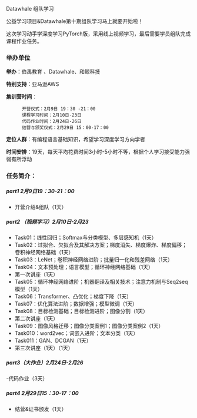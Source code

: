 ﻿ Datawhale 组队学习

公益学习项目&Datawhale第十期组队学习马上就要开始啦！

这次学习动手学深度学习PyTorch版，采用线上视频学习，最后需要学员组队完成课程作业任务。


### 举办单位

**举办**：伯禹教育 、Datawhale、和鲸科技

**特别支持**：亚马逊AWS

**集训营时间**：
        
          开营仪式：2月9日 19：30 -21：00
          课程学习时间：2月10日-23日
          代码作业时间：2月24日-26日
          结营与颁奖仪式：2月29日 15：00-17：00

**定位人群**：有编程语言基础知识，希望学习深度学习方向学者

**时间安排**：19天，每天平均花费时间3小时-5小时不等，根据个人学习接受能力强弱有所浮动


### 任务简介：
##### part1 2月9日19：30-21：00
- 开营介绍&组队（1天）

##### part2 （视频学习）2月10日-2月23

- Task01：线性回归；Softmax与分类模型、多层感知机（1天）
- Task02：过拟合、欠拟合及其解决方案；梯度消失、梯度爆炸、梯度偏移；卷积神经网络基础（1天）
- Task03：LeNet；卷积神经网络进阶；批量归一化和残差网络（1天）
- Task04：文本预处理；语言模型；循环神经网络基础（1天）
- 第一次讲座（1天）
- Task05：循环神经网络进阶；机器翻译及相关技术；注意力机制与Seq2seq模型（1天）
- Task06：Transformer、凸优化；梯度下降（1天）
- Task07：优化算法进阶；数据增强；模型微调（1天）
- Task08：目标检测基础；目标检测进阶；图像分割（1天）
- 第二次讲座（1天）
- Task09：图像风格迁移；图像分类案例1；图像分类案例2（1天）
- Task010：word2vec；词嵌入进阶；文本分类（1天）
- Task011：GAN、DCGAN（1天） 
- 第三次讲座（1天）（1天）


##### part3（大作业）2月24日-2月26
-代码作业（3天）


##### part4 2月29日15：30-17：00
- 结营&证书颁发（1天）






